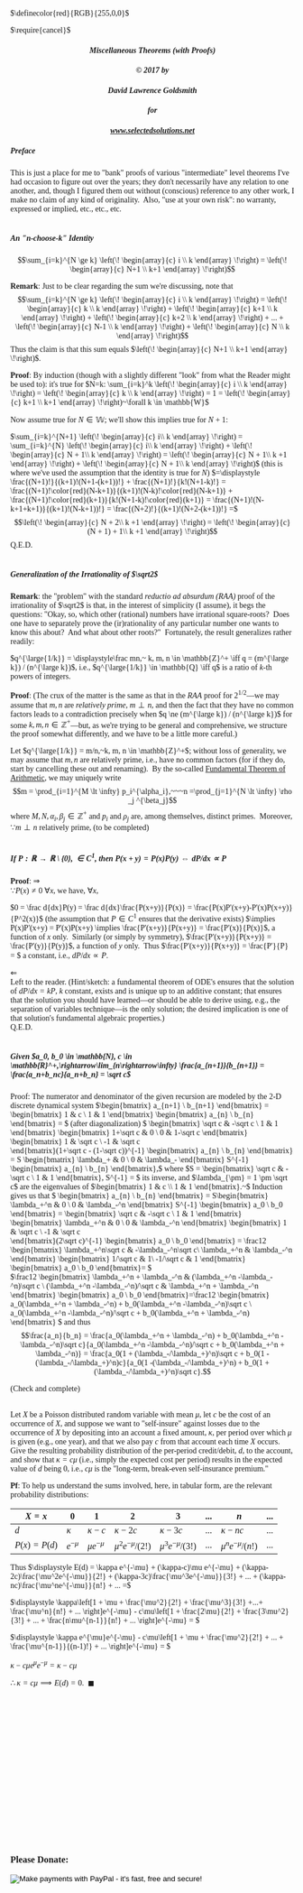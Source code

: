 <script type="text/x-mathjax-config">
  MathJax.Hub.Config({ TeX: { extensions: ["color.js"] }});
</script>
$\definecolor{red}{RGB}{255,0,0}$
<style>
body {font-family: Palatino}
</style>
$\require{cancel}$

#### <center><i>Miscellaneous Theorems (with Proofs)
#### <center>&copy; 2017 by 
#### <center>David Lawrence Goldsmith
#### <center>for
#### <center>www.selectedsolutions.net</i></center>

##### Preface

This is just a place for me to "bank" proofs of various "intermediate" level  theorems I've had occasion to figure out over the years; they don't necessarily have any relation to one another, and, though I figured them out without (conscious) reference to any other work, I make no claim of any kind of originality.&nbsp;  Also, "use at your own risk": no warranty, expressed or implied, etc., etc., etc.
<br><br>

##### An "n-choose-k" Identity 
$$\sum_{i=k}^{N \ge k} \left(\!
  \begin{array}{c}
    i \\
    k
  \end{array}
  \!\right) = 
  \left(\!
  \begin{array}{c}
    N+1 \\
    k+1
  \end{array}
  \!\right)$$

<b>Remark</b>: Just to be clear regarding the sum we're discussing, note that 
$$\sum_{i=k}^{N \ge k} \left(\!
  \begin{array}{c}
    i \\
    k
  \end{array}
  \!\right) = 
  \left(\!
  \begin{array}{c}
    k \\
    k
  \end{array}
  \!\right) + 
  \left(\!
  \begin{array}{c}
    k+1 \\
    k
  \end{array}
  \!\right) +  
  \left(\!
  \begin{array}{c}
    k+2 \\
    k
  \end{array}
  \!\right) + ... +
  \left(\!
  \begin{array}{c}
    N-1 \\
    k
  \end{array}
  \!\right) + 
  \left(\!
  \begin{array}{c}
    N \\
    k
  \end{array}
  \!\right)$$
  Thus the claim is that this sum equals
  $\left(\!
  \begin{array}{c}
    N+1 \\
    k+1
  \end{array}
  \!\right)$.
<br>  

<b>Proof</b>: By induction (though with a slightly different "look" from what the Reader might be used to): 
it's true for $N=k: \sum_{i=k}^k \left(\!
  \begin{array}{c}
    i \\
    k
  \end{array}
  \!\right) = \left(\!
  \begin{array}{c}
    k \\
    k
  \end{array}
  \!\right) = 1 = \left(\!
  \begin{array}{c}
    k+1 \\
    k+1
  \end{array}
  \!\right)~\forall k \in \mathbb{W}$<br>
  
Now assume true for $N \in \mathbb{W}$; we'll show this implies true for $N+1$:

$\sum_{i=k}^{N+1} \left(\!
  \begin{array}{c}
    i\\
    k
  \end{array}
  \!\right) = 
  \sum_{i=k}^{N} \left(\!
  \begin{array}{c}
    i\\
    k
  \end{array}
  \!\right) + 
  \left(\!
  \begin{array}{c}
    N + 1\\
    k
  \end{array}
  \!\right) = 
  \left(\!
  \begin{array}{c}
    N + 1\\
    k +1
  \end{array}
  \!\right) +
  \left(\!
  \begin{array}{c}
    N + 1\\
    k
  \end{array}
  \!\right)$ (this is where we've used the assumption that the identity is true for $N$)
  $=\displaystyle \frac{(N+1)!}{(k+1)!(N+1-(k+1))!} + \frac{(N+1)!}{k!(N+1-k)!} =
  \frac{(N+1)!\color{red}(N-k+1)}{(k+1)!(N-k)!\color{red}(N-k+1)} + \frac{(N+1)!\color{red}(k+1)}{k!(N+1-k)!\color{red}(k+1)} =
  \frac{(N+1)!(N-k+1+k+1)}{(k+1)!(N-k+1))!} = 
  \frac{(N+2)!}{(k+1)!(N+2-(k+1))!} =$
  $$\left(\!
  \begin{array}{c}
    N + 2\\
    k +1
  \end{array}
  \!\right) = 
  \left(\!
  \begin{array}{c}
    (N + 1) + 1\\
    k +1
  \end{array}
  \!\right)$$Q.E.D.
<br><br>

##### Generalization of the Irrationality of $\sqrt2$

<b>Remark</b>: the "problem" with the standard <i>reductio ad absurdum (RAA)</i> proof of the irrationality of $\sqrt2$ is that, in the interest of simplicity (I assume), it begs the questions: "Okay, so, which other (rational) numbers have irrational square-roots?&nbsp; Does one have to separately prove the (ir)rationality of any particular number one wants to know this about?&nbsp; And what about other roots?"&nbsp; Fortunately, the result generalizes rather readily:

$q^{\large{1/k}} = \displaystyle\frac mn,~ k, m, n \in \mathbb{Z}^+ \iff q = (m^{\large k}) / (n^{\large k})$, i.e., $q^{\large{1/k}} \in \mathbb{Q} \iff q$ is a ratio of $k$-th powers of integers.

<b>Proof</b>: (The crux of the matter is the same as that in the <i>RAA</i> proof for $2^{1/2}$&mdash;we may assume that $m, n$ are <i>relatively prime</i>, $m \perp n$, and then the fact that they have no common factors leads to a contradiction precisely when $q \ne (m^{\large k}) / (n^{\large k})$ for some $k, m, n \in \mathbb{Z}^+$&mdash;but, as we're trying to be general and comprehensive, we structure the proof somewhat differently, and we have to be a little more careful.)

Let $q^{\large{1/k}} = m/n,~k, m, n \in \mathbb{Z}^+$; without loss of generality, we may assume that $m, n$ are relatively prime, i.e., have no common factors (for if they do, start by cancelling these out and renaming).&nbsp; By the so-called <a href=http://en.wikipedia.org/wiki/Fundamental_theorem_of_arithmetic>Fundamental Theorem of Arithmetic</a>, we may uniquely write $$m = \prod_{i=1}^{M \lt \infty} p_i^{\alpha_i},~~~n =\prod_{j=1}^{N \lt \infty} \rho _j ^{\beta_j}$$
where $M, N, \alpha_i, \beta_j \in \mathbb{Z}^+$ and $p_i$ and $\rho_j$ are, among themselves, distinct primes.&nbsp; Moreover, $\because m \perp n$ relatively prime,  (to be completed)
<br><br>

##### If $P:\mathbb{R}\rightarrow \mathbb{R} \setminus \{0\}, \in C^1,$ then $P(x+y) = P(x)P(y) \iff dP/dx \propto P$

<b>Proof</b>: $\Rightarrow$<br>
$\because P(x) \ne 0~\forall x$, we have, $\forall x$,

$0 = \frac d{dx}P(y) = \frac d{dx}\frac{P(x+y)}{P(x)} = \frac{P(x)P'(x+y)-P'(x)P(x+y)}{P^2(x)}$ (the assumption that $P \in C^1$ ensures that the derivative exists) $\implies P(x)P'(x+y) = P'(x)P(x+y) \implies \frac{P'(x+y)}{P(x+y)} = \frac{P'(x)}{P(x)}$, a function of $x$ only.&nbsp; Similarly (or simply by symmetry), $\frac{P'(x+y)}{P(x+y)} = \frac{P'(y)}{P(y)}$, a function of $y$ only.&nbsp; Thus $\frac{P'(x+y)}{P(x+y)} = \frac{P'}{P} = $ a constant, i.e., $dP/dx \propto P$.<br>

$\Leftarrow$<br>
Left to the reader.  (Hint/sketch: a fundamental theorem of ODE's ensures that the solution of $dP/dx = kP,~k$ constant, exists and is unique up to an additive constant; that ensures that the solution you should have learned&mdash;or should be able to derive using, e.g., the separation of variables technique&mdash;is the only solution; the desired implication is one of that solution's fundamental algebraic properties.)<br>
Q.E.D.
<br><br>

##### Given $a_0, b_0 \in \mathbb{N}, c \in \mathbb{R}^+,\rightarrow\lim_{n\rightarrow\infty} \frac{a_{n+1}}{b_{n+1}} = \frac{a_n+b_nc}{a_n+b_n} = \sqrt c$

Proof: The numerator and denominator of the given recursion are modeled by the 2-D discrete dynamical system $\begin{bmatrix}
    a_{n+1} \\
    b_{n+1}
  \end{bmatrix} = 
  \begin{bmatrix}
    1  &  c \\
    1  &  1
  \end{bmatrix}
  \begin{bmatrix}
    a_{n} \\
    b_{n}
  \end{bmatrix} = $ (after diagonalization)
$  \begin{bmatrix}
    \sqrt c  & -\sqrt c \\
       1  &  1
  \end{bmatrix}
  \begin{bmatrix}
    1+\sqrt c & 0 \\
    0 & 1-\sqrt c
  \end{bmatrix}
  \begin{bmatrix}
    1  & \sqrt c \\
    -1  & \sqrt c  
  \end{bmatrix}(1+\sqrt c - (1-\sqrt c))^{-1}
  \begin{bmatrix}
    a_{n} \\
    b_{n}
  \end{bmatrix} =
   S \begin{bmatrix}
    \lambda_+ & 0 \\
    0 & \lambda_-
  \end{bmatrix} S^{-1}
  \begin{bmatrix}
    a_{n} \\
    b_{n}
  \end{bmatrix},$ where $S = \begin{bmatrix}
    \sqrt c  & -\sqrt c \\
       1  &  1
  \end{bmatrix}, S^{-1} = $ its inverse, and $\lambda_{\pm} = 1 \pm \sqrt c$ are the eigenvalues of $\begin{bmatrix}
       1  &  c \\
       1  &  1
  \end{bmatrix}.~$  Induction gives us that 
$  \begin{bmatrix}
    a_{n} \\
    b_{n}
  \end{bmatrix} = S\begin{bmatrix}
    \lambda_+^n & 0 \\
    0 & \lambda_-^n
  \end{bmatrix} S^{-1}
  \begin{bmatrix}
    a_0 \\
    b_0
  \end{bmatrix} = 
  \begin{bmatrix}
    \sqrt c  & -\sqrt c \\
       1  &  1
  \end{bmatrix}
  \begin{bmatrix}
    \lambda_+^n & 0 \\
    0 & \lambda_-^n
  \end{bmatrix}
    \begin{bmatrix}
    1  & \sqrt c \\
    -1  & \sqrt c  
  \end{bmatrix}(2\sqrt c)^{-1}
  \begin{bmatrix}
    a_0 \\
    b_0
  \end{bmatrix} = 
  \frac12   \begin{bmatrix}
    \lambda_+^n\sqrt c & -\lambda_-^n\sqrt c\\
    \lambda_+^n & \lambda_-^n
  \end{bmatrix}
  \begin{bmatrix}
    1/\sqrt c & 1\\
    -1/\sqrt c & 1
  \end{bmatrix} 
  \begin{bmatrix}
    a_0 \\
    b_0
  \end{bmatrix}= 
$
<br>
$\frac12
\begin{bmatrix}
    \lambda_+^n + \lambda_-^n & (\lambda_+^n -\lambda_-^n)\sqrt c \\
    (\lambda_+^n -\lambda_-^n)/\sqrt c & \lambda_+^n + \lambda_-^n
  \end{bmatrix} 
    \begin{bmatrix}
    a_0 \\
    b_0
  \end{bmatrix}=\frac12
\begin{bmatrix}
    a_0(\lambda_+^n + \lambda_-^n) + b_0(\lambda_+^n -\lambda_-^n)\sqrt c \\
    a_0(\lambda_+^n -\lambda_-^n)/\sqrt c + b_0(\lambda_+^n + \lambda_-^n)
  \end{bmatrix} 
$ and thus $$\frac{a_n}{b_n} = \frac{a_0(\lambda_+^n + \lambda_-^n) + b_0(\lambda_+^n -\lambda_-^n)\sqrt c}{a_0(\lambda_+^n -\lambda_-^n)/\sqrt c + b_0(\lambda_+^n + \lambda_-^n)} = \frac{a_0(1 + (\lambda_-/\lambda_+)^n)\sqrt c + b_0(1 -(\lambda_-/\lambda_+)^n)c}{a_0(1 -(\lambda_-/\lambda_+)^n) + b_0(1 + (\lambda_-/\lambda_+)^n)\sqrt c}.$$

(Check and complete)
<br><br>

Let $X$ be a Poisson distributed random variable with mean $\mu$, let $c$ be the cost of an occurrence of $X$, and suppose we want to "self-insure" against losses due to the occurrence of $X$ by depositing into an account a fixed amount, $\kappa$, per period over which $\mu$ is given (e.g., one year), and that we also pay $c$ from that account each time $X$ occurs.  Give the resulting probability distribution of the per-period credit/debit, $d$, to the account, and show that $\kappa = c\mu$ (i.e., simply the expected cost per period) results in the expected value of $d$ being $0$, i.e., $c\mu$ is the "long-term, break-even self-insurance premium." 

__Pf__: To help us understand the sums involved, here, in tabular form, are the relevant probability distributions:

  $X=x$ | 0 | 1 | 2 | 3 | ... | $n$ | ...
  ---|---|---|---|---|---|---|---
  $d$ | $\kappa$ | $\kappa - c$ | $\kappa - 2c$ | $\kappa - 3c$ | ... | $\kappa-nc$ | ...
  $P(x) = P(d)$ | $e^{-\mu}$ | $\mu e^{-\mu}$ | $\mu^2 e^{-\mu}/(2!)$ | $\mu^3 e^{-\mu}/(3!)$ | ... | $\mu^n e^{-\mu}/(n!)$ | ...
  
Thus $\displaystyle E(d) = \kappa e^{-\mu} + (\kappa-c)\mu e^{-\mu} + (\kappa-2c)\frac{\mu^2e^{-\mu}}{2!} + (\kappa-3c)\frac{\mu^3e^{-\mu}}{3!} + ... + (\kappa-nc)\frac{\mu^ne^{-\mu}}{n!} + ... =$

$\displaystyle \kappa\left[1 + \mu + \frac{\mu^2}{2!} + \frac{\mu^3}{3!} +...+ \frac{\mu^n}{n!} + ... \right]e^{-\mu} - c\mu\left[1 + \frac{2\mu}{2!} + \frac{3\mu^2}{3!} + ... + \frac{n\mu^{n-1}}{n!} + ... \right]e^{-\mu} = $

$\displaystyle \kappa e^{\mu}e^{-\mu} - c\mu\left[1 + \mu + \frac{\mu^2}{2!} + ... + \frac{\mu^{n-1}}{(n-1)!} + ... \right]e^{-\mu} = $ 

$\kappa - c\mu e^{\mu}e^{-\mu} = \kappa - c\mu$ 

$\therefore \kappa = c\mu \implies E(d) = 0.~~\blacksquare$ 
<br><br>
<br><br>
<br><br>
<br><br>
<br><br>
<br><br>
<br><br>
<br><br>
<br><br>

### Please Donate:
<form action="https://www.paypal.com/cgi-bin/webscr"
          method="post"><input name="cmd"
            value="_xclick" type="hidden"> <input name="business"
            value="dgoldsmith_89@alumni.brown.edu" type="hidden"> <input
            name="item_name" value="SelectedSolutions Donation"
            type="hidden"> <input name="cn" value="Special Instructions
            (optional" type="hidden"> <input
            src="https://www.paypal.com/images/x-click-but04.gif"
            name="submit" alt="Make payments with PayPal - it's fast,
            free and secure!" align="middle" border="0" type="image"></form>
